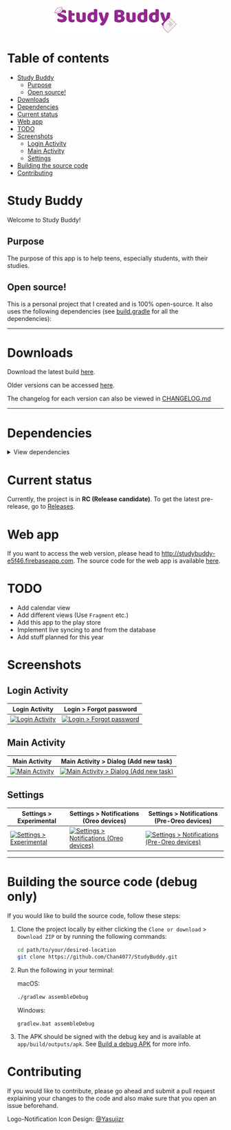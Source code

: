 <p align="center"><img src="art/Logotype/Logotype512.png" alt="Studdy Buddy" height="60px"></p>

# Table of contents
- [Study Buddy](#study-buddy)
  - [Purpose](#purpose)
  - [Open source!](#open-source)
- [Downloads](#downloads)
- [Dependencies](#dependencies)
- [Current status](#current-status)
- [Web app](#web-app)
- [TODO](#todo)
- [Screenshots](#screenshots)
  - [Login Activity](#login-activity)
  - [Main Activity](#main-activity)
  - [Settings](#settings)
- [Building the source code](#building-the-source-code)
- [Contributing](#contributing)
# Study Buddy
Welcome to Study Buddy!

## Purpose
The purpose of this app is to help teens, especially students, with their studies.
## Open source!
This is a personal project that I created and is 100% open-source. It also uses the following dependencies (see [build.gradle](app/build.gradle) for all the dependencies):

---

# Downloads
Download the latest build [here](https://github.com/Chan4077/StudyBuddy-builds/blob/master/release/com.edricchan.studybuddy-v1.0.0-rc.503.apk).

Older versions can be accessed [here](https://github.com/Chan4077/StudyBuddy-builds/blob/master/release).

The changelog for each version can also be viewed in [CHANGELOG.md](/CHANGELOG.md)

---
<!-- Should I just delete this whole section? :P -->
# Dependencies
<details>
<summary>View dependencies</summary>

## Android
Dependency | Version | Description | Website
---|---|---|---
`com.android.support:support-v4` | `28.0.0-alpha1` | Android Support Library | -
`com.android.support:support-annotations` | `28.0.0-alpha1` | Android Support Annotations Library | -
`com.android.support:appcompat-v7` | `28.0.0-alpha1` | Android AppCompat Support Library (Support for Material Design for devices running pre-Lollipop) | -
`com.android.support.constraint:constraint-layout` | `1.0.2` | Android Constraint Layout library | -
`com.android.support:design` | `28.0.0-alpha1` | Android Design Support Library | -
`com.android.support:cardview-v7` | `28.0.0-alpha1` | Android CardView Support Library (For apps needing to implement a card-like interface) | -
`com.androud.support:customtabs` | `28.0.0-alpha1` | Chrome Custom Tabs | -

## Firebase/Google
Dependency | Version | Description | Website
---|---|---|---
`com.google.firebase:firebase-storage` | `12.0.0` | Firebase Storage SDK | -
`com.google.firebase:firebase-firestore` | `12.0.0` | Firebase Cloud Firestore SDK | - 
`com.google.firebase:firebase-auth` | `12.0.0` | Firebase Authentication SDK | -
`com.google.firebase:firebase-messaging` | `12.0.0` | Firebase Cloud Messaging SDK | -
`com.google.android.gms:play-services-auth` | `12.0.0` | Google Play Services Authentication SDK (To be used with Firebase Auth SDK) | -

## Other
Dependency | Version | Description | Website
---|---|---|---
`com.github.javiersantos:AppUpdater` | `2.6.5` | Provides a way to update the app | -
`com.heinrichreimersoftware:material-intro` | `1.6.2` | App's intro | -
</details>

# Current status
Currently, the project is in **RC (Release candidate)**.
To get the latest pre-release, go to [Releases](https://github.com/Chan4077/StudyBuddy/releases).

# Web app
If you want to access the web version, please head to <http://studybuddy-e5f46.firebaseapp.com>. The source code for the web app is available [here](https://github.com/Chan4077/StudyBuddy-web).

# TODO
- Add calendar view
- Add different views (Use `Fragment` etc.)
- Add this app to the play store
- Implement live syncing to and from the database
- Add stuff planned for this year

# Screenshots

## Login Activity

Login Activity | Login > Forgot password
---|---
[![Login Activity][art-login-activity]][art-login-activity] | [![Login > Forgot password][art-login-forgot-password]][art-login-forgot-password]

## Main Activity

Main Activity | Main Activity > Dialog (Add new task)
---|---
[![Main Activity][art-main-activity]][art-main-activity] | [![Main Activity > Dialog (Add new task)][art-main-activity-dialog-add-task]][art-main-activity-dialog-add-task]
## Settings
Settings > Experimental | Settings > Notifications (Oreo devices) | Settings > Notifications (Pre-Oreo devices)
---|---|---
[![Settings > Experimental][art-settings-experimental]][art-settings-experimental] | [![Settings > Notifications (Oreo devices)][art-settings-notifications-oreo]][art-settings-notifications-oreo] | [![Settings > Notifications (Pre-Oreo devices)][art-settings-notifications-pre-oreo]][art-settings-notifications-pre-oreo]
---
# Building the source code (debug only)
If you would like to build the source code, follow these steps:
1. Clone the project locally by either clicking the `Clone or download` > `Download ZIP` or by running the following commands:
   ```bash
   cd path/to/your/desired-location
   git clone https://github.com/Chan4077/StudyBuddy.git
   ```
2. Run the following in your terminal:
   
   macOS:
   ```bash
   ./gradlew assembleDebug
   ```
   Windows:
   ```shell
   gradlew.bat assembleDebug
   ```
3. The APK should be signed with the debug key and is available at `app/build/outputs/apk`. See [Build a debug APK](https://developer.android.com/studio/build/building-cmdline.html#DebugMode) for more info.

# Contributing
If you would like to contribute, please go ahead and submit a pull request explaining your changes to the code and also make sure that you open an issue beforehand.

Logo-Notification Icon Design: <a href="https://github.com/Yasujizr" target="_blank">@Yasujizr</a>

[art-login-activity]: art/screenshots/login_1.png
[art-login-forgot-password]: art/screenshots/login_forgot_password.png
[art-main-activity]: art/screenshots/main_1.png
[art-main-activity-dialog-add-task]: art/screenshots/main_dialog_add_task.png
[art-settings-experimental]: art/screenshots/settings_experimental.png
[art-settings-notifications-oreo]: art/screenshots/settings_notifications_oreo.png
[art-settings-notifications-pre-oreo]: art/screenshots/settings_notifications_pre_oreo.png
